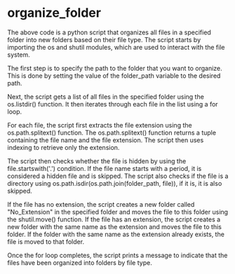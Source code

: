 # organize_folder

The above code is a python script that organizes all files in a specified folder into new folders based on their file type. The script starts by importing the os and shutil modules, which are used to interact with the file system.

The first step is to specify the path to the folder that you want to organize. This is done by setting the value of the folder_path variable to the desired path.

Next, the script gets a list of all files in the specified folder using the os.listdir() function. It then iterates through each file in the list using a for loop.

For each file, the script first extracts the file extension using the os.path.splitext() function. The os.path.splitext() function returns a tuple containing the file name and the file extension. The script then uses indexing to retrieve only the extension.

The script then checks whether the file is hidden by using the file.startswith('.') condition. If the file name starts with a period, it is considered a hidden file and is skipped. The script also checks if the file is a directory using os.path.isdir(os.path.join(folder_path, file)), if it is, it is also skipped.

If the file has no extension, the script creates a new folder called "No_Extension" in the specified folder and moves the file to this folder using the shutil.move() function. If the file has an extension, the script creates a new folder with the same name as the extension and moves the file to this folder. If the folder with the same name as the extension already exists, the file is moved to that folder.

Once the for loop completes, the script prints a message to indicate that the files have been organized into folders by file type.
